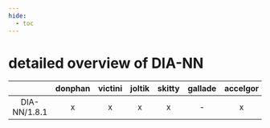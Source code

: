 ```yaml
---
hide:
  - toc
---
```


detailed overview of DIA-NN
===========================

| |donphan|victini|joltik|skitty|gallade|accelgor|swalot|doduo|
| :---: | :---: | :---: | :---: | :---: | :---: | :---: | :---: | :---: |
|DIA-NN/1.8.1|x|x|x|x|-|x|x|x|
